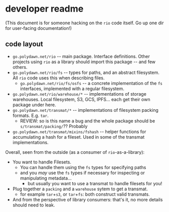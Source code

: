 developer readme
================

(This document is for someone hacking on the `rio` code itself.  Go up one dir for user-facing documentation!)


code layout
-----------

- `go.polydawn.net/rio` -- main package.  Interface definitions.  Other projects using `rio` as a library should import this package -- and few others.
- `go.polydawn.net/rio/fs` -- types for paths, and an abstract filesystem.  All `rio` code uses this when describing files.
  - `go.polydawn.net/rio/fs/osfs` -- a concrete implementation of the `fs` interfaces, implemented with a regular filesystem.
- `go.polydawn.net/rio/warehouse/*` -- implementations of storage warehouses.  Local filesystem, S3, GCS, IPFS... each get their own package under here.
- `go.polydawn.net/transmat/*` -- implementations of filesystem packing formats.  E.g. `tar`.
  - REVIEW: so is this name a bug and the whole package should be `s/transmat/packing/`??  Probably
- `go.polydawn.net/transmat/mixins/fshash` -- helper functions for accumulating a hash for a fileset.  Used in some of the transmat implementations.

Overall, seen from the outside (as a consumer of `rio`-as-a-library):

- You want to handle Filesets.
  - You can handle them using the `fs` types for specifying paths
  - and you *may* use the `fs` types if necessary for inspecting or manipulating metadata...
    - but usually you want to use a transmat to handle filesets for you!
- Plug together a `packing` and a `warehouse` sytem to get a transmat.
  - for example `tar`+`s3`, or `tar`+`fs`: both construct valid transmats.
- And from the perspective of library consumers: that's it, no more details should need to leak.
